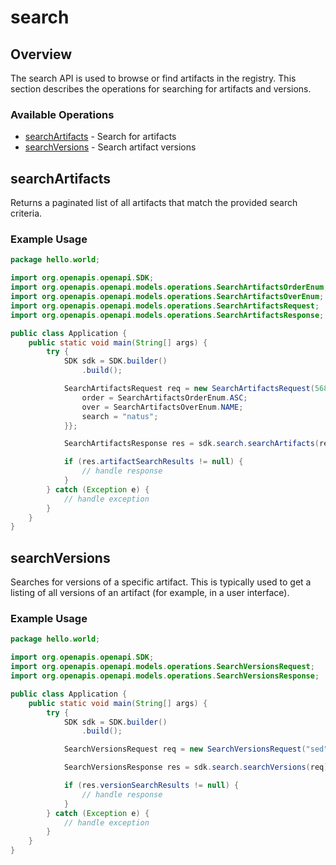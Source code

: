 # search

## Overview

The search API is used to browse or find artifacts in the registry. This section describes the operations for searching for artifacts and versions. 

### Available Operations

* [searchArtifacts](#searchartifacts) - Search for artifacts
* [searchVersions](#searchversions) - Search artifact versions

## searchArtifacts

Returns a paginated list of all artifacts that match the provided search criteria.


### Example Usage

```java
package hello.world;

import org.openapis.openapi.SDK;
import org.openapis.openapi.models.operations.SearchArtifactsOrderEnum;
import org.openapis.openapi.models.operations.SearchArtifactsOverEnum;
import org.openapis.openapi.models.operations.SearchArtifactsRequest;
import org.openapis.openapi.models.operations.SearchArtifactsResponse;

public class Application {
    public static void main(String[] args) {
        try {
            SDK sdk = SDK.builder()
                .build();

            SearchArtifactsRequest req = new SearchArtifactsRequest(568434L, 135218L) {{
                order = SearchArtifactsOrderEnum.ASC;
                over = SearchArtifactsOverEnum.NAME;
                search = "natus";
            }};            

            SearchArtifactsResponse res = sdk.search.searchArtifacts(req);

            if (res.artifactSearchResults != null) {
                // handle response
            }
        } catch (Exception e) {
            // handle exception
        }
    }
}
```

## searchVersions

Searches for versions of a specific artifact.  This is typically used to get a listing
of all versions of an artifact (for example, in a user interface).

### Example Usage

```java
package hello.world;

import org.openapis.openapi.SDK;
import org.openapis.openapi.models.operations.SearchVersionsRequest;
import org.openapis.openapi.models.operations.SearchVersionsResponse;

public class Application {
    public static void main(String[] args) {
        try {
            SDK sdk = SDK.builder()
                .build();

            SearchVersionsRequest req = new SearchVersionsRequest("sed", 612096L, 222321L);            

            SearchVersionsResponse res = sdk.search.searchVersions(req);

            if (res.versionSearchResults != null) {
                // handle response
            }
        } catch (Exception e) {
            // handle exception
        }
    }
}
```
